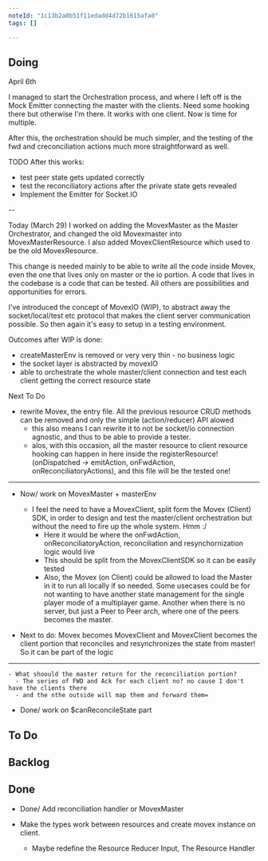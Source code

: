 ```yaml
---
noteId: "1c13b2a0b51f11edadd4d72b1615afa0"
tags: []

---
```


## Doing

April 6th

I managed to start the Orchestration process, and where I left off is the Mock Emitter connecting the master with the clients. Need some hooking there but otherwise 
I'm there. It works with one client. Now is time for multiple.

After this, the orchestration should be much simpler, and the testing of the fwd and creconciliation actions much more straightforward as well.

TODO After this works:
- test peer state gets updated correctly
- test the reconciliatory actions after the private state gets revealed
- Implement the Emitter for Socket.IO

--

Today (March 29) I worked on adding the MovexMaster as the Master Orchestrator, and changed the old Movexmaster into MovexMasterResource.
I also added MovexClientResource which used to be the old MovexResource.

This change is needed mainly to be able to write all the code inside Movex, even the one that lives only on master or the io portion. A code that lives in the codebase is a code that can be tested. All others are possibilities and opportunities for errors.

I've introduced the concept of MovexIO (WIP), to abstract away the socket/local/test etc protocol that makes the client server communication possible. So then again it's easy to setup in a testing environment.

Outcomes after WIP is done:
- createMasterEnv is removed or very very thin - no business logic
- the socket layer is abstracted by movexIO
- able to orchestrate the whole master/client connection and test each client getting the correct resource state

Next To Do

- rewrite Movex, the entry file. All the previous resource CRUD methods can be removed and only the simple (action/reducer) API alowed
  - this also means I can rewrite it to not be socket/io connection agnostic, and thus to be able to provide a tester. 
  - alos, with this occasion, all the master resource to client resource hooking can happen in here inside the registerResource! (onDispatched -> emitAction, onFwdAction, onReconciliatoryActions), and this file will be the tested one! 

----

- Now/ work on MovexMaster + masterEnv
  - I feel the need to have a MovexClient, split form the Movex (Client) SDK, in order to design and test the master/client orchestration but without the need to fire up the whole system. Hmm :/
    - Here it would be where the onFwdAction, onReconciliatoryAction, reconciliation and resynchornization logic would live
    - This should be split from the MovexClientSDK so it can be easily tested
    - Also, the Movex (on Client) could be allowed to load the Master in it to run all locally if so needed. Some usecases could be for not wanting to have another state management for the single player mode of a multiplayer game. Another when there is no server, but just a Peer to Peer arch, where one of the peers becomes the master.

- Next to do: Movex becomes MovexClient and MovexClient becomes the client portion that reconciles and resynchronizes the state from master! So it can be part of the logic 
---

    - What shoould the master return for the reconciliation portion?
      - The series of FWD and Ack for each client no? no cause I don't have the clients there
      - and the nthe outside will map them and forward them=

- Done/ work on $canReconcileState part

## To Do

## Backlog

## Done

- Done/ Add reconciliation handler or MovexMaster 

- Make the types work between resources and create movex instance on client.
  - Maybe redefine the Resource Reducer Input, The Resource Handler